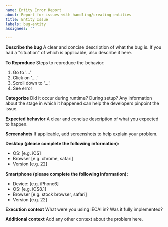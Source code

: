 ```yaml
---
name: Entity Error Report
about: Report for issues with handling/creating entities
title: Entity Issue
labels: bug-entity
assignees: ''

---
```


**Describe the bug**
A clear and concise description of what the bug is. If you had a "situation" of which is applicable, also describe it here.

**To Reproduce**
Steps to reproduce the behavior:
1. Go to '...'
2. Click on '....'
3. Scroll down to '....'
4. See error

**Categorize**
Did it occur during runtime? During setup? Any information about the stage in which it happened can help the developers pinpoint the issue.

**Expected behavior**
A clear and concise description of what you expected to happen.

**Screenshots**
If applicable, add screenshots to help explain your problem.

**Desktop (please complete the following information):**
 - OS: [e.g. iOS]
 - Browser [e.g. chrome, safari]
 - Version [e.g. 22]

**Smartphone (please complete the following information):**
 - Device: [e.g. iPhone6]
 - OS: [e.g. iOS8.1]
 - Browser [e.g. stock browser, safari]
 - Version [e.g. 22]

**Execution context**
What were you using IECAI in? Was it fully implemented?

**Additional context**
Add any other context about the problem here.
